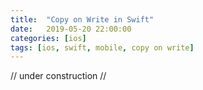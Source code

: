 ```yaml
---
title:  "Copy on Write in Swift"
date:   2019-05-20 22:00:00
categories: [ios]
tags: [ios, swift, mobile, copy on write]
---
```


// under construction //
